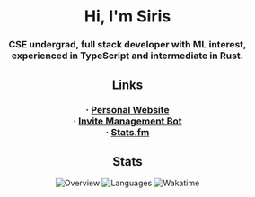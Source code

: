 <h1 align="center">Hi, I'm Siris</h1>
<h3 align="center">CSE undergrad, full stack developer with ML interest, experienced in TypeScript and intermediate in Rust.</h3>
<h2 align="center">Links</h2>
<h3 align="center">
· <a target="_blank" href="https://siris.me">Personal Website</a>
<br>
· <a target="_blank" href="https://invi-bot.xyz">Invite Management Bot</a>
<br>
· <a target="_blank" href="https://stats.fm/siris01">Stats.fm</a>
</h3>
<h2 align="center">Stats</h2>
<p align="center">
  <img src="https://git-stats.siris.me/api/?username=siris01&show_icons=true&layout=compact&title_color=C9CBFF&text_color=cad3f5&icon_color=cad3f5&bg_color=181926&hide_border=true&count_private=true&include_all_commits=true&card_width=500" alt="Overview">
  <img src="https://git-stats.siris.me/api/top-langs/?layout=compact&icon_color=cad3f5&count_private=true&username=siris01&langs_count=10&bg_color=181926&hide_border=true&title_color=C9CBFF&text_color=cad3f5&show_icons=true&card_width=500" alt="Languages">
  <img src="https://git-stats.siris.me/api/wakatime/?username=siris&show_icons=true&layout=compact&title_color=C9CBFF&text_color=cad3f5&icon_color=cad3f5&bg_color=181926&hide_border=true&langs_count=10&card_width=500" alt="Wakatime">
</p>
